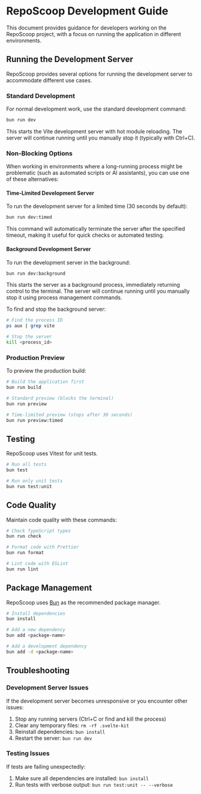 # RepoScoop Development Guide

This document provides guidance for developers working on the RepoScoop project, with a focus on running the application in different environments.

## Running the Development Server

RepoScoop provides several options for running the development server to accommodate different use cases.

### Standard Development

For normal development work, use the standard development command:

```bash
bun run dev
```

This starts the Vite development server with hot module reloading. The server will continue running until you manually stop it (typically with Ctrl+C).

### Non-Blocking Options

When working in environments where a long-running process might be problematic (such as automated scripts or AI assistants), you can use one of these alternatives:

#### Time-Limited Development Server

To run the development server for a limited time (30 seconds by default):

```bash
bun run dev:timed
```

This command will automatically terminate the server after the specified timeout, making it useful for quick checks or automated testing.

#### Background Development Server

To run the development server in the background:

```bash
bun run dev:background
```

This starts the server as a background process, immediately returning control to the terminal. The server will continue running until you manually stop it using process management commands.

To find and stop the background server:

```bash
# Find the process ID
ps aux | grep vite

# Stop the server
kill <process_id>
```

### Production Preview

To preview the production build:

```bash
# Build the application first
bun run build

# Standard preview (blocks the terminal)
bun run preview

# Time-limited preview (stops after 30 seconds)
bun run preview:timed
```

## Testing

RepoScoop uses Vitest for unit tests.

```bash
# Run all tests
bun test

# Run only unit tests
bun run test:unit
```

## Code Quality

Maintain code quality with these commands:

```bash
# Check TypeScript types
bun run check

# Format code with Prettier
bun run format

# Lint code with ESLint
bun run lint
```

## Package Management

RepoScoop uses [Bun](https://bun.sh/) as the recommended package manager.

```bash
# Install dependencies
bun install

# Add a new dependency
bun add <package-name>

# Add a development dependency
bun add -d <package-name>
```

## Troubleshooting

### Development Server Issues

If the development server becomes unresponsive or you encounter other issues:

1. Stop any running servers (Ctrl+C or find and kill the process)
2. Clear any temporary files: `rm -rf .svelte-kit`
3. Reinstall dependencies: `bun install`
4. Restart the server: `bun run dev`

### Testing Issues

If tests are failing unexpectedly:

1. Make sure all dependencies are installed: `bun install`
2. Run tests with verbose output: `bun run test:unit -- --verbose`
